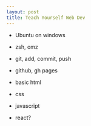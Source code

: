 ```yaml
---
layout: post
title: Teach Yourself Web Dev
---
```


- Ubuntu on windows
- zsh, omz

- git, add, commit, push
- github, gh pages
- basic html
- css
- javascript
- react?